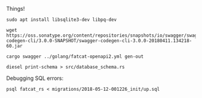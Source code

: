 
Things!

    sudo apt install libsqlite3-dev libpq-dev

    wget https://oss.sonatype.org/content/repositories/snapshots/io/swagger/swagger-codegen-cli/3.0.0-SNAPSHOT/swagger-codegen-cli-3.0.0-20180411.134218-60.jar

    cargo swagger ../golang/fatcat-openapi2.yml gen-out

    diesel print-schema > src/database_schema.rs

Debugging SQL errors:

    psql fatcat_rs < migrations/2018-05-12-001226_init/up.sql
